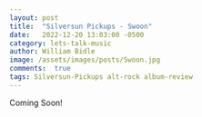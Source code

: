 ```yaml
---
layout: post
title:  "Silversun Pickups - Swoon"
date:   2022-12-20 13:03:00 -0500
category: lets-talk-music
author: William Bidle
image: /assets/images/posts/Swoon.jpg
comments:  true
tags: Silversun-Pickups alt-rock album-review
---
```

Coming Soon!